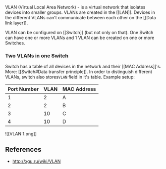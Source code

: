 VLAN (Virtual Local Area Network) - is a virtual network that isolates devices into smaller groups. VLANs are created in the [[LAN]]. Devices in the different VLANs can't communicate between each other on the [[Data link layer]].

VLAN can be configured on [[Switch]] (but not only on that). One Switch can have one or more VLANs and 1 VLAN can be created on one or more Switches.

### Two VLANs in one Switch
Switch has a table of all devices in the network and their [[MAC Address]]'s. More: [[Switch#Data transfer principle]]. In order to distinguish different VLANs, switch also stores`VLAN` field in it's table. Example setup:

| Port Number | VLAN | MAC Address |
| ----------- | ---- | ----------- |
| 1           | 2    | A           |
| 2           | 2    | B           |
| 3           | 10   | C           |
| 4           | 10   | D           |
![[VLAN 1.png]]

## References
- http://xgu.ru/wiki/VLAN